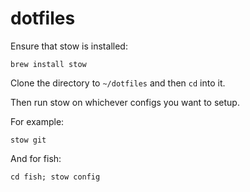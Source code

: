 # dotfiles

Ensure that stow is installed:

`brew install stow`

Clone the directory to `~/dotfiles` and then `cd` into it.

Then run stow on whichever configs you want to setup.

For example:

`stow git`

And for fish:

`cd fish; stow config`
